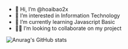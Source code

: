 - 👋 Hi, I’m @hoaibao2x
- 👀 I’m interested in Information Technology
- 🌱 I’m currently learning Javascript Basic
- 👨‍💻 I’m looking to collaborate on my project

![Anurag's GitHub stats](https://github-readme-stats.vercel.app/api?username=hoaibao2x&hide=contribs,prs)

<!---
hoaibao2x/hoaibao2x is a ✨ special ✨ repository because its `README.md` (this file) appears on your GitHub profile.
You can click the Preview link to take a look at your changes.
--->
